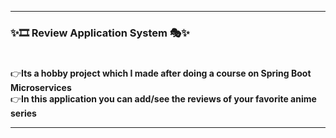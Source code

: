 ___

### ✨🎞 Review Application System 🎭✨

<h1></h1>

👉**Its a hobby project which I made after doing a course on Spring Boot Microservices** <br>
👉**In this application you can add/see the reviews of your favorite anime series**

___

<h1></h1>
